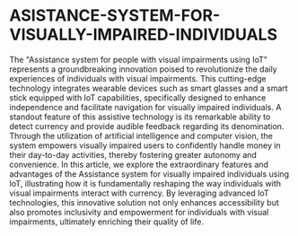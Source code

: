 # ASISTANCE-SYSTEM-FOR-VISUALLY-IMPAIRED-INDIVIDUALS
The "Assistance system for people with visual impairments using IoT" represents a groundbreaking innovation poised to revolutionize the daily experiences of individuals with visual impairments. This cutting-edge technology integrates wearable devices such as smart glasses and a smart stick equipped with IoT capabilities, specifically designed to enhance independence and facilitate navigation for visually impaired individuals. A standout feature of this assistive technology is its remarkable ability to detect currency and provide audible feedback regarding its denomination. Through the utilization of artificial intelligence and computer vision, the system empowers visually impaired users to confidently handle money in their day-to-day activities, thereby fostering greater autonomy and convenience. In this article, we explore the extraordinary features and advantages of the Assistance system for visually impaired individuals using IoT, illustrating how it is fundamentally reshaping the way individuals with visual impairments interact with currency. By leveraging advanced IoT technologies, this innovative solution not only enhances accessibility but also promotes inclusivity and empowerment for individuals with visual impairments, ultimately enriching their quality of life.

